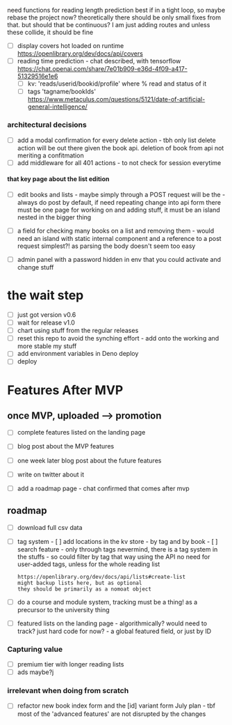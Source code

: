 
need functions for reading length prediction 
best if in a tight loop, so maybe rebase the project now?
theoretically there should be only small fixes from that. but should that be continuous?
I am just adding routes and unless these collide, it should be fine

- [ ] display covers hot loaded on runtime https://openlibrary.org/dev/docs/api/covers
- [ ] reading time prediction - chat described, with tensorflow
      https://chat.openai.com/share/7e01b909-e36d-4f09-a417-51329516e1e6
  - [ ] kv: 'reads/userid/bookid/profile' where % read and status of it
  - [ ] tags 'tagname/bookIds'
        https://www.metaculus.com/questions/5121/date-of-artificial-general-intelligence/

### architectural decisions
- [ ] add a modal confirmation for every delete action - tbh only list delete action will be out there given the book api. deletion of book from api not meriting a confitmation
- [ ] add middleware for all 401 actions - to not check for session everytime

#### that key page about the list edition
- [ ] edit books and lists - maybe simply through a POST request will be the - always do post by default, if need repeating change into api form
there must be one page for working on and adding stuff, it must be an island nested in the bigger thing
- [ ] a field for checking many books on a list and removing them - would need
      an island with static internal component and a reference to a post request
      simplest?! as parsing the body doesn't seem too easy

- [ ] admin panel with a password hidden in env that you could activate and change stuff

# the wait step

- [ ] just got version v0.6
- [ ] wait for release v1.0
- [ ] chart using stuff from the regular releases
- [ ] reset this repo to avoid the synching effort - add onto the working and more stable my stuff
- [ ] add environment variables in Deno deploy
- [ ] deploy

# Features After MVP

## once MVP, uploaded --> promotion

- [ ] complete features listed on the landing page
- [ ] blog post about the MVP features
- [ ] one week later blog post about the future features

- [ ] write on twitter about it
- [ ] add a roadmap page - chat confirmed that comes after mvp


## roadmap
- [ ] download full csv data
- [ ] tag system - [ ] add locations in the kv store - by tag and by book - [ ]
      search feature - only through tags
      nevermind, there is a tag system in the stuffs - so could filter by tag that way using the API
      no need for user-added tags, unless for the whole reading list

      https://openlibrary.org/dev/docs/api/lists#create-list
      might backup lists here, but as optional
      they should be primarily as a nomoat object
- [ ] do a course and module system, tracking must be a thing! as a precursor to
      the university thing
- [ ] featured lists on the landing page - algorithmically? would need to track?
      just hard code for now? - a global featured field, or just by ID
### Capturing value

- [ ] premium tier with longer reading lists
- [ ] ads maybe?j

### irrelevant when doing from scratch
- [ ] refactor new book index form and the [id] variant form
July plan - tbf most of the 'advanced features' are not disrupted by the changes

